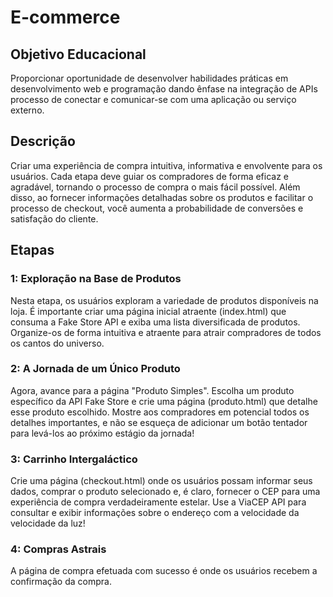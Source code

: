 # E-commerce
<h2>Objetivo Educacional</h2>
 Proporcionar oportunidade de desenvolver habilidades práticas em desenvolvimento web e programação dando ênfase na integração de APIs processo de conectar e comunicar-se com uma aplicação ou serviço externo. 
<h2>Descrição</h2> Criar uma experiência de compra intuitiva, informativa e envolvente para os usuários. Cada etapa deve guiar os compradores de forma eficaz e agradável, tornando o processo de compra o mais fácil possível. Além disso, ao fornecer informações detalhadas sobre os produtos e facilitar o processo de checkout, você aumenta a probabilidade de conversões e satisfação do cliente.
  <h2> Etapas</h2>
    <h3>1: Exploração na Base de Produtos</h3>
    Nesta etapa, os usuários exploram a variedade de produtos disponíveis na loja. É importante criar uma página inicial atraente (index.html) que consuma a Fake Store API e exiba uma lista diversificada de produtos. Organize-os de forma intuitiva e atraente para atrair compradores de todos os cantos do universo.
    <h3>2: A Jornada de um Único Produto</h3>
    Agora, avance para a página "Produto Simples". Escolha um produto específico da API Fake Store e crie uma página (produto.html) que detalhe esse produto escolhido. Mostre aos compradores em potencial todos os detalhes importantes, e não se esqueça de adicionar um botão tentador para levá-los ao próximo estágio da jornada!
    <h3>3: Carrinho Intergaláctico</h3>
   Crie uma página (checkout.html) onde os usuários possam informar seus dados, comprar o produto selecionado e, é claro, fornecer o CEP para uma experiência de compra verdadeiramente estelar. Use a ViaCEP API para consultar e exibir informações sobre o endereço com a velocidade da velocidade da luz!
    <h3>4: Compras Astrais</h3>
    A página de compra efetuada com sucesso é onde os usuários recebem a confirmação da compra. 

